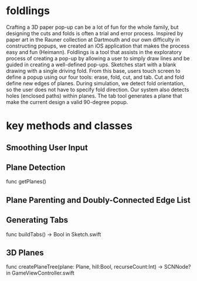 foldlings
=========

Crafting a 3D paper pop-up can be a lot of fun for the whole family, but designing the cuts and folds is often a trial and error process.  Inspired by paper art in the Rauner collection at Dartmouth and our own difficulty in constructing popups, we created an iOS application that makes the process easy and fun (Heimann).   Foldlings is a tool that assists in the exploratory process of creating a pop-up by allowing a user to simply draw lines and be guided in creating a well-defined pop-ups.  Sketches start with a blank drawing with a single driving fold. From this base, users touch screen to define a popup using our four tools: erase, fold, cut, and tab.  Cut and fold define new edges of planes.  During simulation, we detect fold orientation, so the user does not have to specify fold direction.  Our system also detects holes (enclosed paths) within planes.  The tab tool generates a plane that make the current design a valid 90-degree popup.

key methods and classes
=========

Smoothing User Input 
-----------------------------------

Plane Detection
-----------------------------------
func getPlanes() 

Plane Parenting and Doubly-Connected Edge List
-----------------------------------

Generating Tabs
-----------------------------------
func buildTabs() -> Bool in Sketch.swift

3D Planes
-----------------------------------
func createPlaneTree(plane: Plane, hill:Bool, recurseCount:Int) -> SCNNode? in GameViewController.swift
